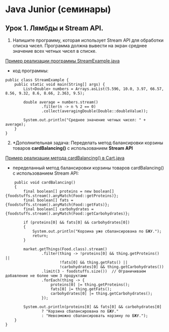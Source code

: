 # Java Junior (семинары)
## Урок 1. Лямбды и Stream API.

1. Напишите программу, которая использует Stream API для обработки списка чисел. 
Программа должна вывести на экран среднее значение всех четных чисел в списке.

[Пример реализации программы StreamExample.java](https://github.com/RuslanSakaev/JavJun/blob/master/src/main/java/org/sakaevrs/hw/hw1/StreamExample.java)

- код программы:
```
public class StreamExample {
    public static void main(String[] args) {
        List<Double> numbers = Arrays.asList(5.596, 10.0, 3.97, 66.57, 8.56, 9.32, 8.6, 8.66, 2.363, 9.5);

        double average = numbers.stream()
                .filter(n -> n % 2 == 0)
                .collect(averagingDouble(Double::doubleValue));

        System.out.println("Среднее значение четных чисел: " + average);
    }
}
```
2. *Дополнительная задача: Переделать метод балансировки корзины товаров __cardBalancing()__
с использованием __Stream API__

[Пример реализации метода cardBalancing() в Cart.java](https://github.com/RuslanSakaev/JavJun/blob/master/src/main/java/org/sakaevrs/sem/sem1/task2/Cart.java)

- переделанный метод балансировки корзины товаров cardBalancing() с использованием Stream API:
```
    public void cardBalancing()
    {
        final boolean[] proteins = new boolean[]{foodstuffs.stream().anyMatch(Food::getProteins)};
        final boolean[] fats = {foodstuffs.stream().anyMatch(Food::getFats)};
        final boolean[] carbohydrates = {foodstuffs.stream().anyMatch(Food::getCarbohydrates)};

        if (proteins[0] && fats[0] && carbohydrates[0])
        {
            System.out.println("Корзина уже сбалансирована по БЖУ.");
            return;
        }

        market.getThings(Food.class).stream()
                .filter(thing -> !proteins[0] && thing.getProteins() ||
                        !fats[0] && thing.getFats() ||
                        !carbohydrates[0] && thing.getCarbohydrates())
                .limit(3 - foodstuffs.size())  // Ограничиваем добавление не более чем 3 продуктами
                .forEach(thing -> {
                    proteins[0] |= thing.getProteins();
                    fats[0] |= thing.getFats();
                    carbohydrates[0] |= thing.getCarbohydrates();
                });

        System.out.println(proteins[0] && fats[0] && carbohydrates[0]
                ? "Корзина сбалансирована по БЖУ."
                : "Невозможно сбалансировать корзину по БЖУ.");
    }
}
```
